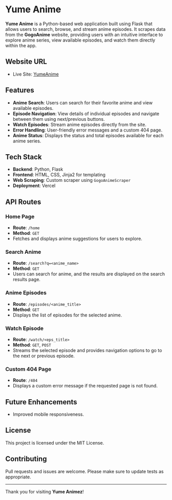 # Yume Anime

**Yume Anime** is a Python-based web application built using Flask that allows users to search, browse, and stream anime episodes. It scrapes data from the **GogoAnime** website, providing users with an intuitive interface to explore anime series, view available episodes, and watch them directly within the app.

## Website URL
- Live Site: [YumeAnime](https://yume-animez.vercel.app/home)

## Features
- **Anime Search**: Users can search for their favorite anime and view available episodes.
- **Episode Navigation**: View details of individual episodes and navigate between them using next/previous buttons.
- **Watch Episodes**: Stream anime episodes directly from the site.
- **Error Handling**: User-friendly error messages and a custom 404 page.
- **Anime Status**: Displays the status and total episodes available for each anime series.

## Tech Stack
- **Backend**: Python, Flask
- **Frontend**: HTML, CSS, Jinja2 for templating
- **Web Scraping**: Custom scraper using `GogoAnimeScraper`
- **Deployment**: Vercel

## API Routes

### Home Page
- **Route**: `/home`
- **Method**: `GET`
- Fetches and displays anime suggestions for users to explore.

### Search Anime
- **Route**: `/search?q=<anime_name>`
- **Method**: `GET`
- Users can search for anime, and the results are displayed on the search results page.

### Anime Episodes
- **Route**: `/episodes/<anime_title>`
- **Method**: `GET`
- Displays the list of episodes for the selected anime.

### Watch Episode
- **Route**: `/watch/<eps_title>`
- **Method**: `GET`, `POST`
- Streams the selected episode and provides navigation options to go to the next or previous episode.

### Custom 404 Page
- **Route**: `/404`
- Displays a custom error message if the requested page is not found.

## Future Enhancements
- Improved mobile responsiveness.

## License
This project is licensed under the MIT License.

## Contributing
Pull requests and issues are welcome. Please make sure to update tests as appropriate.

---

Thank you for visiting **Yume Animez**!

